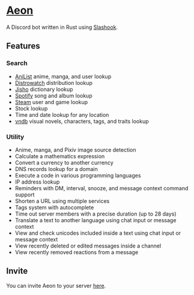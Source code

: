 # [Aeon](https://aeon.js.org)

A Discord bot written in Rust using [Slashook](https://github.com/tonkku107/slashook).

## Features

### Search

-   [AniList](https://anilist.co) anime, manga, and user lookup
-   [Distrowatch](https://distrowatch.com) distribution lookup
-   [Jisho](https://jisho.org) dictionary lookup
-   [Spotify](https://open.spotify.com) song and album lookup
-   [Steam](https://steamcommunity.com) user and game lookup
-   Stock lookup
-   Time and date lookup for any location
-   [vndb](https://vndb.org) visual novels, characters, tags, and traits lookup

### Utility

-   Anime, manga, and Pixiv image source detection
-   Calculate a mathematics expression
-   Convert a currency to another currency
-   DNS records lookup for a domain
-   Execute a code in various programming languages
-   IP address lookup
-   Reminders with DM, interval, snooze, and message context command support
-   Shorten a URL using multiple services
-   Tags system with autocomplete
-   Time out server members with a precise duration (up to 28 days)
-   Translate a text to another language using chat input or message context
-   View and check unicodes included inside a text using chat input or message context
-   View recently deleted or edited messages inside a channel
-   View recently removed reactions from a message

## Invite

You can invite Aeon to your server [here](https://aeon.js.org/invite).

